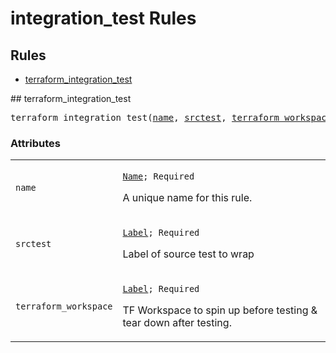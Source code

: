 
<!---
Documentation generated by Skydoc
-->
<h1>integration_test Rules</h1>


<nav class="toc">
  <h2>Rules</h2>
  <ul>
    <li><a href="#terraform_integration_test">terraform_integration_test</a></li>
  </ul>
</nav>
<a name="terraform_integration_test"></a>
## terraform_integration_test

<pre>
terraform_integration_test(<a href="#terraform_integration_test.name">name</a>, <a href="#terraform_integration_test.srctest">srctest</a>, <a href="#terraform_integration_test.terraform_workspace">terraform_workspace</a>)
</pre>




<a name="terraform_integration_test_args"></a>
### Attributes


<table class="params-table">
  <colgroup>
    <col class="col-param" />
    <col class="col-description" />
  </colgroup>
  <tbody>
    <tr id="terraform_integration_test.name">
      <td><code>name</code></td>
      <td>
        <p><code><a href="https://bazel.build/docs/build-ref.html#name">Name</a>; Required</code></p>
        <p>A unique name for this rule.</p>
      </td>
    </tr>
    <tr id="terraform_integration_test.srctest">
      <td><code>srctest</code></td>
      <td>
        <p><code><a href="https://bazel.build/docs/build-ref.html#labels">Label</a>; Required</code></p>
        <p>Label of source test to wrap</p>
      </td>
    </tr>
    <tr id="terraform_integration_test.terraform_workspace">
      <td><code>terraform_workspace</code></td>
      <td>
        <p><code><a href="https://bazel.build/docs/build-ref.html#labels">Label</a>; Required</code></p>
        <p>TF Workspace to spin up before testing &amp; tear down after testing.</p>
      </td>
    </tr>
  </tbody>
</table>
